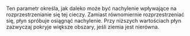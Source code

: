 Ten parametr określa, jak daleko może być nachylenie wpływające na rozprzestrzenianie się tej cieczy. Zamiast równomiernie rozprzestrzeniać się, płyn spróbuje osiągnąć nachylenie. Przy niższych wartościach płyn zazwyczaj pokryje większe obszary, jeśli ziemia jest nierówna.